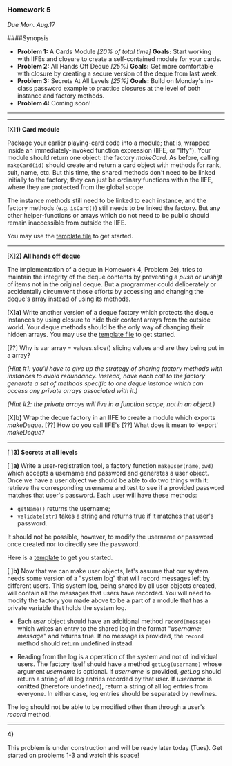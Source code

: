 ### Homework 5

_Due Mon. Aug.17_

####Synopsis

- **Problem 1:** A Cards Module _[20% of total time]_ **Goals:** Start working with IIFEs and closure to create a self-contained module for your cards.
- **Problem 2:** All Hands Off Deque _[25%]_ **Goals:** Get more comfortable with closure by creating a secure version of the deque from last week.
- **Problem 3:** Secrets At All Levels _[25%]_ **Goals:** Build on Monday's in-class password example to practice closures at the level of both instance and factory methods.
- **Problem 4:** Coming soon!

---


---

[X]**1)  Card module**

Package your earlier playing-card code into a module; that is, wrapped inside an immediately-invoked function expression (IIFE, or "Iffy").  Your module should return one object: the factory _makeCard_.  As before, calling `makeCard(id)` should create and return a card object with methods for rank, suit, name, etc.  But this time, the shared methods don't need to be linked initially to the factory; they can just be ordinary functions within the IIFE, where they are protected from the global scope.

The instance methods still need to be linked to each instance, and the factory methods (e.g. `isCard()`) still needs to be linked the factory.  But any other helper-functions or arrays which do not need to be public should remain inaccessible from outside the IIFE.

You may use the [template file](cards4-template.js) to get started.


---

[X]**2)  All hands off deque**

The implementation of a deque in Homework 4, Problem 2e), tries to maintain the integrity of the deque contents by preventing a _push_ or _unshift_ of items not in the original deque.  But a programmer could deliberately or accidentally circumvent those efforts by accessing and changing the deque's array instead of using its methods.  

[X]**a)**
Write another version of a deque factory which protects the deque instances by using closure to hide their content arrays from the outside world.  Your deque methods should be the only way of changing their hidden arrays.  You may use the [template file](deque2-template.js) to get started.

[??] Why is var array = values.slice() slicing values and are they being put in a array? 

_(Hint #1: you'll have to give up the strategy of sharing factory methods with instances to avoid redundancy.  Instead, have each call to the factory generate a set of methods specific to one deque instance which can access any private arrays associated with it.)_

_(Hint #2: the private arrays will live in a function scope, not in an object.)_

[X]**b)** Wrap the deque factory in an IIFE to create a module which exports _makeDeque_.
[??] How do you call IIFE's 
[??] What does it mean to 'export' _makeDeque_?


---

[ ]**3) Secrets at all levels**

[ ]**a)**  Write a user-registration tool, a factory function `makeUser(name,pwd)` which accepts a username and password and generates a user object.  Once we have a user object we should be able to do two things with it: retrieve the corresponding username and test to see if a provided password matches that user's password.  Each user will have these methods:

  + `getName()` returns the username;
  + `validate(str)` takes a string and returns true if it matches that user's password.

It should not be possible, however, to modify the username or password once created nor to directly see the password.

Here is a [template](users-template.js) to get you started.


[ ]**b)**  Now that we can make user objects, let's assume that our system needs some version of a "system log" that will record messages left by different users. This system log, being shared by all user objects created, will contain all the messages that users have recorded. You will need to modify the factory you made above to be a part of a module that has a private variable that holds the system log.

  + Each *user* object should have an additional method `record(message)` which writes an entry to the shared log in the format "_username: message_" and returns true.  If no message is provided, the `record` method should return undefined instead.

  + Reading from the log is a operation of the system and not of individual users.
  The factory itself should have a method `getLog(username)` whose argument _username_ is optional.  If _username_ is provided, _getLog_ should return a string of all log entries recorded by that user.  If _username_ is omitted (therefore undefined), return a string of all log entries from everyone.  In either case, log entries should be separated by newlines.

The log should not be able to be modified other than through a user's _record_ method.

---

**4)**

This problem is under construction and will be ready later today (Tues).  Get started on problems 1-3 and watch this space!
